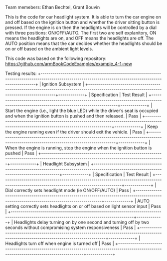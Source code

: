 Team memebers: Ethan Bechtel, Grant Bouvin

This is the code for our headlight system. It is able to turn the car engine on and off
based on the ignition button and whether the driver sitting button is pressed. If the engine
is on then the headlights will be controlled by a dial with three positions: ON/OFF/AUTO.
The first two are self explanitory, ON means the headlights are on, and OFF means the headlights
are off. The AUTO position means that the car decides whether the headlights should be on or off
based on the ambient light levels. 

This code was based on the following repository: https://github.com/armBookCodeExamples/example_4-1-new

Testing results:
+---------------------------------------------------------------------------------------------------------------------------------------------------------+
| Ignition Subsystem                                                                                                                                      |
+-------------------------------------------------------------------------------------------------------------------------------------------+-------------+
| Specification                                                                                                                             | Test Result |
+-------------------------------------------------------------------------------------------------------------------------------------------+-------------+
| Start the engine (i.e., light the blue LED) while the driver’s seat is occupied and when the ignition button is pushed and then released. | Pass        |
+-------------------------------------------------------------------------------------------------------------------------------------------+-------------+
| Keep the engine running even if the driver should exit the vehicle.                                                                       | Pass        |
+-------------------------------------------------------------------------------------------------------------------------------------------+-------------+
| When the engine is running, stop the engine when the ignition button is pushed                                                            | Pass        |
+-------------------------------------------------------------------------------------------------------------------------------------------+-------------+
| Headlight Subsystem                                                                                                                                     |
+-------------------------------------------------------------------------------------------------------------------------------------------+-------------+
| Specification                                                                                                                             | Test Result |
+-------------------------------------------------------------------------------------------------------------------------------------------+-------------+
| Dial correctly sets headlight mode (ie ON/OFF/AUTO)                                                                                       | Pass        |
+-------------------------------------------------------------------------------------------------------------------------------------------+-------------+
| AUTO setting correctly sets headlights on or off based on light sensor input                                                              | Pass        |
+-------------------------------------------------------------------------------------------------------------------------------------------+-------------+
| Headlights delay turning on by one second and turning off by two seconds without compromising system responsiveness                       | Pass        |
+-------------------------------------------------------------------------------------------------------------------------------------------+-------------+
| Headlights turn off when engine is turned off                                                                                             | Pass        |
+-------------------------------------------------------------------------------------------------------------------------------------------+-------------+
